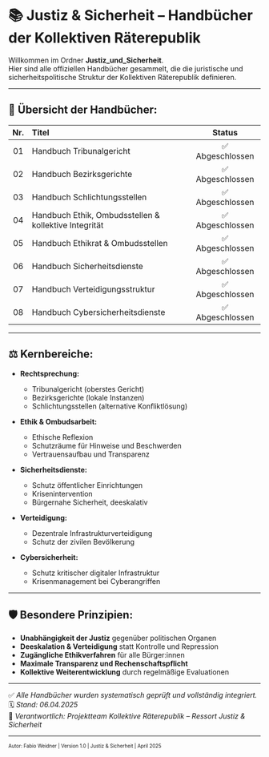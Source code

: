 # 📚 Justiz & Sicherheit – Handbücher der Kollektiven Räterepublik
<!--
Autor: Fabio Weidner
Version: 1.0
Sektion: Justiz & Sicherheit
Veröffentlichung: April 2025
-->

Willkommen im Ordner **Justiz_und_Sicherheit**.  
Hier sind alle offiziellen Handbücher gesammelt, die die juristische und sicherheitspolitische Struktur der Kollektiven Räterepublik definieren.

---

## 📖 Übersicht der Handbücher:

| Nr. | Titel | Status |
|:---:|:------------------------------------------------|:--------:|
| 01 | Handbuch Tribunalgericht | ✅ Abgeschlossen |
| 02 | Handbuch Bezirksgerichte | ✅ Abgeschlossen |
| 03 | Handbuch Schlichtungsstellen | ✅ Abgeschlossen |
| 04 | Handbuch Ethik, Ombudsstellen & kollektive Integrität | ✅ Abgeschlossen |
| 05 | Handbuch Ethikrat & Ombudsstellen | ✅ Abgeschlossen |
| 06 | Handbuch Sicherheitsdienste | ✅ Abgeschlossen |
| 07 | Handbuch Verteidigungsstruktur | ✅ Abgeschlossen |
| 08 | Handbuch Cybersicherheitsdienste | ✅ Abgeschlossen |

---

## ⚖️ Kernbereiche:

- **Rechtsprechung:**  
  - Tribunalgericht (oberstes Gericht)  
  - Bezirksgerichte (lokale Instanzen)  
  - Schlichtungsstellen (alternative Konfliktlösung)

- **Ethik & Ombudsarbeit:**  
  - Ethische Reflexion  
  - Schutzräume für Hinweise und Beschwerden  
  - Vertrauensaufbau und Transparenz

- **Sicherheitsdienste:**  
  - Schutz öffentlicher Einrichtungen  
  - Krisenintervention  
  - Bürgernahe Sicherheit, deeskalativ

- **Verteidigung:**  
  - Dezentrale Infrastrukturverteidigung  
  - Schutz der zivilen Bevölkerung

- **Cybersicherheit:**  
  - Schutz kritischer digitaler Infrastruktur  
  - Krisenmanagement bei Cyberangriffen

---

## 🛡️ Besondere Prinzipien:

- **Unabhängigkeit der Justiz** gegenüber politischen Organen  
- **Deeskalation & Verteidigung** statt Kontrolle und Repression  
- **Zugängliche Ethikverfahren** für alle Bürger:innen  
- **Maximale Transparenz und Rechenschaftspflicht**  
- **Kollektive Weiterentwicklung** durch regelmäßige Evaluationen

---

✅ *Alle Handbücher wurden systematisch geprüft und vollständig integriert.*  
🗓️ *Stand: 06.04.2025*  
👥 *Verantwortlich: Projektteam Kollektive Räterepublik – Ressort Justiz & Sicherheit*  

---

<sub><sup>Autor: Fabio Weidner | Version 1.0 | Justiz & Sicherheit | April 2025</sup></sub>


